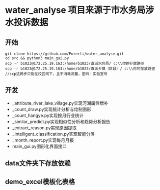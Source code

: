 # water_analyse 项目来源于市水务局涉水投诉数据
## 开始
```
git clone https://github.com/Purerli/water_analyse.git
cd src && python3 main_gui.py
scp -r b1023@172.25.19.163:/home/b1023/直派水务局/ c:\\你的存放路径
scp -r b1023@172.25.19.163:/home/b1023/直派乡镇（区县）/ c:\\你的存放路径
//scp这两步只能在校园网下，且不消耗流量，密码：实验室号
```
## 开发
+ _attribute_river_lake_village.py实现河湖属性增补
+ _count_draw.py实现统计分析与绘制图形
+ _count_hangye.py实现按月行业统计
+ _similar_predict.py实现相似性分析和趋势分析报告
+ _extract_reason.py实现原因提取
+ _intelligent_classification.py实现智能分类
+ _month_report.py实现每月月报
+ main_gui.py图形化界面接口
## data文件夹下存放依赖
## demo_excel模板化表格
